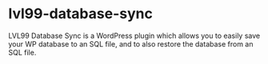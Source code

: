 lvl99-database-sync
===================

LVL99 Database Sync is a WordPress plugin which allows you to easily save your WP database to an SQL file, and to also restore the database from an SQL file.
